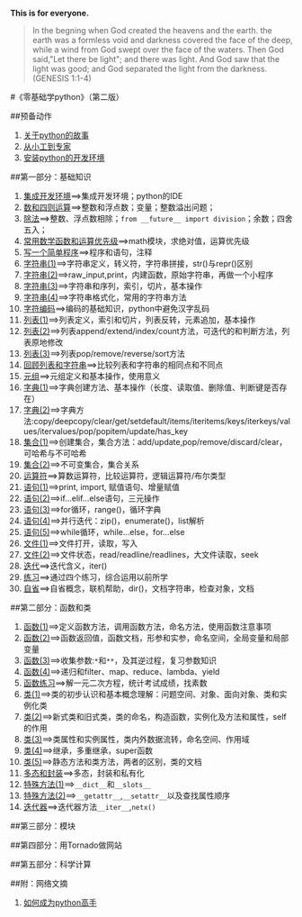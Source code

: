 **This is for everyone.**

>In the begning when God created the heavens and the earth. the earth was a formless void and darkness covered the face of the deep, while a wind from God swept over the face of the waters. Then God said,"Let there be light"; and there was light. And God saw that the light was good; and God separated the light from the darkness. (GENESIS 1:1-4)

#《零基础学python》（第二版）

##预备动作

1. [关于python的故事](./01.md)
2. [从小工到专家](./02.md)
3. [安装python的开发环境](./03.md)

##第一部分：基础知识

1. [集成开发环境](./101.md)==>集成开发环境；python的IDE
2. [数和四则运算](./102.md)==>整数和浮点数；变量；整数溢出问题；
3. [除法](./103.md)==>整数、浮点数相除；`from __future__ import division`；余数；四舍五入；
4. [常用数学函数和运算优先级](./104.md)==>math模块，求绝对值，运算优先级
5. [写一个简单程序](./105.md)==>程序和语句，注释
6. [字符串(1)](./106.md)==>字符串定义，转义符，字符串拼接，str()与repr()区别
7. [字符串(2)](./107.md)==>raw_input,print，内建函数，原始字符串，再做一个小程序
8. [字符串(3)](./108.md)==>字符串和序列，索引，切片，基本操作
9. [字符串(4)](./109.md)==>字符串格式化，常用的字符串方法
10. [字符编码](./110.md)==>编码的基础知识，python中避免汉字乱码
11. [列表(1)](./111.md)==>列表定义，索引和切片，列表反转，元素追加，基本操作
12. [列表(2)](./112.md)==>列表append/extend/index/count方法，可迭代的和判断方法，列表原地修改
13. [列表(3)](./113.md)==>列表pop/remove/reverse/sort方法
14. [回顾列表和字符串](./114.md)==>比较列表和字符串的相同点和不同点
15. [元组](./115.md)==>元组定义和基本操作，使用意义
16. [字典(1)](./116.md)==>字典创建方法、基本操作（长度、读取值、删除值、判断键是否存在）
17. [字典(2)](./117.md)==>字典方法:copy/deepcopy/clear/get/setdefault/items/iteritems/keys/iterkeys/values/itervalues/pop/popitem/update/has_key
18. [集合(1)](./118.md)==>创建集合，集合方法：add/update,pop/remove/discard/clear，可哈希与不可哈希
19. [集合(2)](./119.md)==>不可变集合，集合关系
20. [运算符](./120.md)==>算数运算符，比较运算符，逻辑运算符/布尔类型
21. [语句(1)](./121.md)==>print, import, 赋值语句、增量赋值
22. [语句(2)](./122.md)==>if...elif...else语句，三元操作
23. [语句(3)](./123.md)==>for循环，range()，循环字典
24. [语句(4)](./124.md)==>并行迭代：zip()，enumerate()，list解析
25. [语句(5)](./125.md)==>while循环，while...else，for...else
26. [文件(1)](./126.md)==>文件打开，读取，写入
27. [文件(2)](./127.md)==>文件状态，read/readline/readlines，大文件读取，seek
28. [迭代](./128.md)==>迭代含义，iter()
29. [练习](./129.md)==>通过四个练习，综合运用以前所学
30. [自省](./130.md)==>自省概念，联机帮助，dir()，文档字符串，检查对象，文档

##第二部分：函数和类

1. [函数(1)](./201.md)==>定义函数方法，调用函数方法，命名方法，使用函数注意事项
2. [函数(2)](./202.md)==>函数返回值，函数文档，形参和实参，命名空间，全局变量和局部变量
3. [函数(3)](./203.md)==>收集参数:`*`和`**`，及其逆过程，复习参数知识
4. [函数(4)](./204.md)==>递归和filter、map、reduce、lambda、yield
5. [函数练习](./205.md)==>解一元二次方程，统计考试成绩，找素数
6. [类(1)](./206.md)==>类的初步认识和基本概念理解：问题空间、对象、面向对象、类和实例化类
7. [类(2)](./207.md)==>新式类和旧式类，类的命名，构造函数，实例化及方法和属性，self的作用
8. [类(3)](./208.md)==>类属性和实例属性，类内外数据流转，命名空间、作用域
9. [类(4)](./209.md)==>继承，多重继承，super函数
10. [类(5)](./210.md)==>静态方法和类方法，两者的区别，类的文档
11. [多态和封装](./211.md)==>多态，封装和私有化
12. [特殊方法(1)](./212.md)==>`__dict__`和`__slots__`
13. [特殊方法(2)](./213.md)==>`__getattr__`,`__setattr__`以及查找属性顺序
14. [迭代器](./214.md)==>迭代器方法`__iter__`,`netx()`

##第三部分：模块

##第四部分：用Tornado做网站

##第五部分：科学计算

##附：网络文摘

1. [如何成为python高手](./n001.md)
